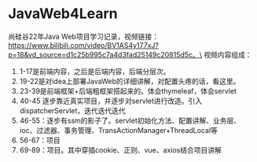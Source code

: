 # JavaWeb4Learn
尚硅谷22年Java Web项目学习记录，视频链接：https://www.bilibili.com/video/BV1AS4y177xJ?p=18&vd_source=d1c25b995c7a4d3fad25149c20815d5c。\
视频内容组成：
1. 1-17是前端内容，之后是后端内容，后端分层次。
1. 19-22是对idea上部署JavaWeb的详细讲解，对配置头疼的话，看这里。
2. 23-39是前端框架+后端粗框架搭起来的。体会thymeleaf，体会servlet
3. 40-45 逐步靠近真实项目，并逐步对servlet进行改造。引入dispatcherServlet，迭代迭代迭代
4. 46-55：逐步有ssm的影子了。servlet初始化方法、配置讲解、业务层、ioc、过滤器、事务管理、TransActionManager+ThreadLocal等
5. 56-67：项目
6. 69-89：项目。其中穿插cookie、正则、vue、axios结合项目讲解